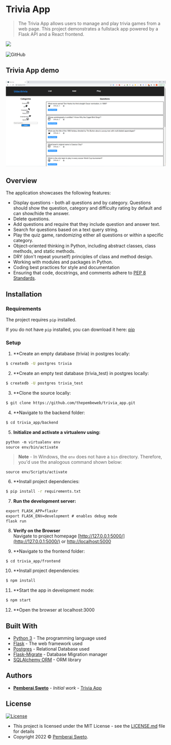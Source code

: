 # Trivia App

> The Trivia App allows users to manage and play trivia games from a web page. This project demonstrates a fullstack app powered by a Flask API and a React frontend.

![](https://upload.wikimedia.org/wikipedia/commons/f/f8/Python_logo_and_wordmark.svg)

![GitHub](https://img.shields.io/github/license/mashape/apistatus.svg)


## Trivia App demo

![](trivia.png)


## Overview

The application showcases the following features:

* Display questions - both all questions and by category. Questions should show the question, category and difficulty rating by default and can show/hide the answer.
* Delete questions.
* Add questions and require that they include question and answer text.
* Search for questions based on a text query string.
* Play the quiz game, randomizing either all questions or within a specific category.
* Object-oriented thinking in Python, including abstract classes, class methods, and static methods.
* DRY (don't repeat yourself) principles of class and method design.
* Working with modules and packages in Python.
* Coding best practices for style and documentation
* Ensuring that code, docstrings, and comments adhere to [PEP 8 Standards](https://www.python.org/dev/peps/pep-0008/).


## Installation

### Requirements
The project requires `pip` installed.

If you do not have `pip` installed, you can download it here: [pip](https://pip.pypa.io/en/stable/installing/)

### Setup

1. **Create an empty database (trivia) in postgres locally:
```sh
$ createdb -U postgres trivia
```

2. **Create an empty test database (trivia_test) in postgres locally:
```sh
$ createdb -U postgres trivia_test
```

3. **Clone the source locally:
```sh
$ git clone https://github.com/thepembeweb/trivia_app.git
```

4. **Navigate to the backend folder:
```sh
$ cd trivia_app/backend
```

5. **Initialize and activate a virtualenv using:**
```
python -m virtualenv env
source env/bin/activate
```
>**Note** - In Windows, the `env` does not have a `bin` directory. Therefore, you'd use the analogous command shown below:
```
source env/Scripts/activate
```

6. **Install project dependencies:
```sh
$ pip install -r requirements.txt
```

7. **Run the development server:**
```
export FLASK_APP=flaskr
export FLASK_ENV=development # enables debug mode
flask run
```

8. **Verify on the Browser**<br>
Navigate to project homepage [http://127.0.0.1:5000/](http://127.0.0.1:5000/) or [http://localhost:5000](http://localhost:5000)

9. **Navigate to the frontend folder:
```sh
$ cd trivia_app/frontend
```

10. **Install project dependencies:
```sh
$ npm install
```

11. **Start the app in development mode:
```sh
$ npm start
```

12. **Open the browser at localhost:3000


## Built With

* [Python 3](https://www.python.org/) - The programming language used
* [Flask](https://palletsprojects.com/p/flask/) - The web framework used
* [Postgres](https://www.postgresql.org/) - Relational Database used
* [Flask-Migrate](https://flask-migrate.readthedocs.io/en/latest/) - Database Migration manager
* [SQLAlchemy ORM](https://sqlalchemy.org/) - ORM library


## Authors

* **[Pemberai Sweto](https://github.com/thepembeweb)** - *Initial work* - [Trivia App](https://github.com/thepembeweb/trivia_app)

## License

[![License](http://img.shields.io/:license-mit-green.svg?style=flat-square)](http://badges.mit-license.org)

- This project is licensed under the MIT License - see the [LICENSE.md](LICENSE.md) file for details
- Copyright 2022 © [Pemberai Sweto](https://github.com/thepembeweb).
